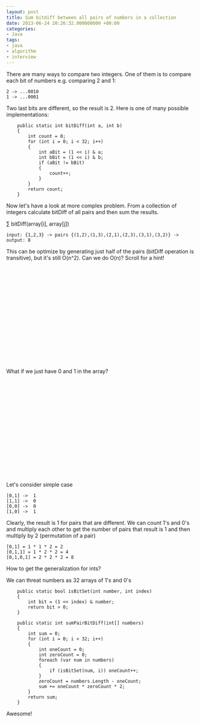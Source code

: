 ```yaml
---
layout: post
title: Sum bitdiff between all pairs of numbers in a collection
date: 2013-06-24 20:26:32.000000000 +00:00
categories:
- Java
tags:
- java
- algorithm
- interview
---
```

There are many ways to compare two integers. One of them is to compare each bit of numbers e.g. comparing 2 and 1:

    2 -> ...0010
    1 -> ...0001
 
Two last bits are different, so the result is 2. Here is one of many possible implementations:       
           
        public static int bitDiff(int a, int b)
        {
            int count = 0;
            for (int i = 0; i < 32; i++)
            {
                int aBit = (1 << i) & a;
                int bBit = (1 << i) & b;
                if (aBit != bBit)
                {
                    count++;
                }
            }
            return count;
        }

Now let's have a look at more complex problem. From a collection of integers calculate bitDiff of all pairs and then sum the results.

 &#8721; bitDiff(array[i], array[j])

    input: {1,2,3} -> pairs {(1,2),(1,3),(2,1),(2,3),(3,1),(3,2)} -> output: 8

This can be optimize by generating just half of the pairs (bitDiff operation is transitive), but it's still O(n^2). Can we do O(n)? Scroll for a hint!

<br/><br/><br/><br/><br/>
<br/><br/><br/><br/><br/>
<br/><br/><br/><br/><br/>

What if we just have 0 and 1 in the array?

<br/><br/><br/><br/><br/>
<br/><br/><br/><br/><br/>
<br/><br/><br/><br/><br/>

Let's consider simple case

    [0,1] ->  1
    [1,1] ->  0
    [0,0] ->  0
    [1,0] ->  1

Clearly, the result is 1 for pairs that are different. We can count 1's and 0's and multiply each other to get the number of pairs that result is 1 and then multiply by 2 (permutation of a pair)

    [0,1] = 1 * 1 * 2 = 2
    [0,1,1] = 1 * 2 * 2 = 4
    [0,1,0,1] = 2 * 2 * 2 = 8

How to get the generalization for ints?

We can threat numbers as 32 arrays of 1's and 0's

        public static bool isBitSet(int number, int index)
        {
            int bit = (1 << index) & number;
            return bit > 0;
        }

        public static int sumPairBitDiff(int[] numbers)
        {
            int sum = 0;
            for (int i = 0; i < 32; i++)
            {
                int oneCount = 0;
                int zeroCount = 0;
                foreach (var num in numbers)
                {
                    if (isBitSet(num, i)) oneCount++;
                }
                zeroCount = numbers.Length - oneCount;
                sum += oneCount * zeroCount * 2;
            }
            return sum;
        }
Awesome!


